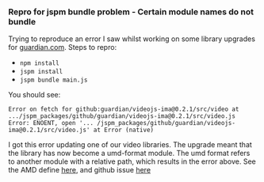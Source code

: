 ### Repro for jspm bundle problem - Certain module names do not bundle

Trying to reproduce an error I saw whilst working on some library upgrades for [guardian.com](https://github.com/guardian/frontend). Steps to repro:

- `npm install`
- `jspm install`
- `jspm bundle main.js`

You should see:

`Error on fetch for github:guardian/videojs-ima@0.2.1/src/video at .../jspm_packages/github/guardian/videojs-ima@0.2.1/src/video.js
	Error: ENOENT, open '... /jspm_packages/github/guardian/videojs-ima@0.2.1/src/video.js'
    at Error (native)`

I got this error updating one of our video libraries. The upgrade meant that the library has now become a umd-format module. The umd format refers to another module with a relative path, which results in the error above. See the AMD define [here](https://github.com/guardian/videojs-ima/blob/0.2.1/src/videojs.ima.js#L30), and github issue [here](https://github.com/jspm/jspm-cli/issues/1190)



